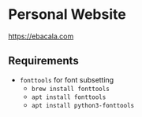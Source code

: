 # Personal Website

https://ebacala.com

## Requirements

- `fonttools` for font subsetting
    - `brew install fonttools`
    - `apt install fonttools`
    - `apt install python3-fonttools`